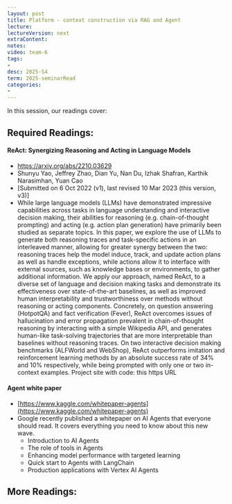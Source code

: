 ```yaml
---
layout: post
title: Platform - context construction via RAG and Agent
lecture: 
lectureVersion: next
extraContent: 
notes: 
video: team-6
tags:
- 
desc: 2025-S4
term: 2025-seminarRead
categories:
- 
---
```



In this session, our readings cover: 

## Required Readings: 



#### ReAct: Synergizing Reasoning and Acting in Language Models
+ https://arxiv.org/abs/2210.03629
+ Shunyu Yao, Jeffrey Zhao, Dian Yu, Nan Du, Izhak Shafran, Karthik Narasimhan, Yuan Cao
+ [Submitted on 6 Oct 2022 (v1), last revised 10 Mar 2023 (this version, v3)]
+ While large language models (LLMs) have demonstrated impressive capabilities across tasks in language understanding and interactive decision making, their abilities for reasoning (e.g. chain-of-thought prompting) and acting (e.g. action plan generation) have primarily been studied as separate topics. In this paper, we explore the use of LLMs to generate both reasoning traces and task-specific actions in an interleaved manner, allowing for greater synergy between the two: reasoning traces help the model induce, track, and update action plans as well as handle exceptions, while actions allow it to interface with external sources, such as knowledge bases or environments, to gather additional information. We apply our approach, named ReAct, to a diverse set of language and decision making tasks and demonstrate its effectiveness over state-of-the-art baselines, as well as improved human interpretability and trustworthiness over methods without reasoning or acting components. Concretely, on question answering (HotpotQA) and fact verification (Fever), ReAct overcomes issues of hallucination and error propagation prevalent in chain-of-thought reasoning by interacting with a simple Wikipedia API, and generates human-like task-solving trajectories that are more interpretable than baselines without reasoning traces. On two interactive decision making benchmarks (ALFWorld and WebShop), ReAct outperforms imitation and reinforcement learning methods by an absolute success rate of 34% and 10% respectively, while being prompted with only one or two in-context examples. Project site with code: this https URL




#### Agent white paper 
+ [https://www.kaggle.com/whitepaper-agents](https://www.kaggle.com/whitepaper-agents)
+  Google recently published a whitepaper on AI Agents that everyone should read. It covers everything you need to know about this new wave.
	- Introduction to AI Agents
	- The role of tools in Agents
	- Enhancing model performance with targeted learning
	- Quick start to Agents with LangChain
	- Production applications with Vertex AI Agents




## More Readings: 


